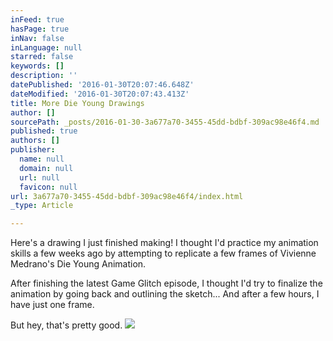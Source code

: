 ```yaml
---
inFeed: true
hasPage: true
inNav: false
inLanguage: null
starred: false
keywords: []
description: ''
datePublished: '2016-01-30T20:07:46.648Z'
dateModified: '2016-01-30T20:07:43.413Z'
title: More Die Young Drawings
author: []
sourcePath: _posts/2016-01-30-3a677a70-3455-45dd-bdbf-309ac98e46f4.md
published: true
authors: []
publisher:
  name: null
  domain: null
  url: null
  favicon: null
url: 3a677a70-3455-45dd-bdbf-309ac98e46f4/index.html
_type: Article

---
```

Here's a drawing I just finished making! I thought I'd practice my animation skills a few weeks ago by attempting to replicate a few frames of Vivienne Medrano's Die Young Animation.

After finishing the latest Game Glitch episode, I thought I'd try to finalize the animation by going back and outlining the sketch... And after a few hours, I have just one frame.

But hey, that's pretty good.
![](https://s3-us-west-2.amazonaws.com/the-grid-img/p/4e52b574886f3c15238682959f4652c269af4c44.jpg)